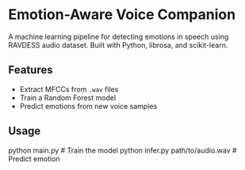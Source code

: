 # Emotion-Aware Voice Companion

A machine learning pipeline for detecting emotions in speech using RAVDESS audio dataset. Built with Python, librosa, and scikit-learn.

## Features
- Extract MFCCs from `.wav` files
- Train a Random Forest model
- Predict emotions from new voice samples

## Usage

python main.py          # Train the model
python infer.py path/to/audio.wav  # Predict emotion
